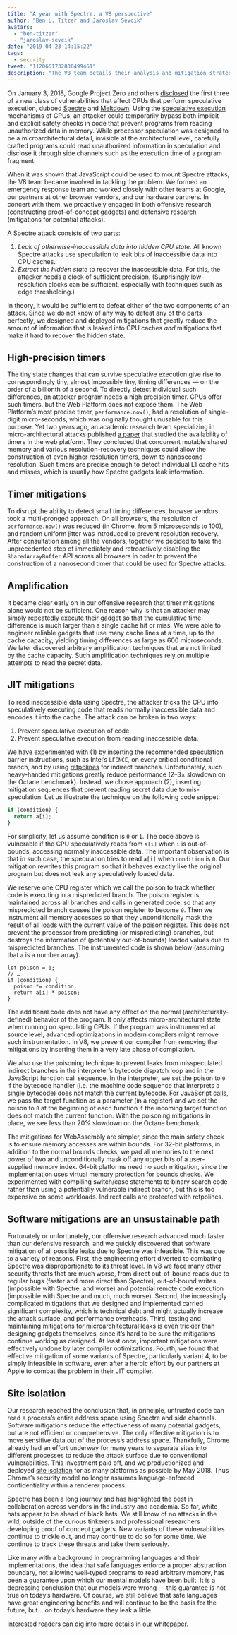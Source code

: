 ```yaml
---
title: "A year with Spectre: a V8 perspective"
author: "Ben L. Titzer and Jaroslav Sevcik"
avatars: 
  - "ben-titzer"
  - "jaroslav-sevcik"
date: "2019-04-23 14:15:22"
tags: 
  - security
tweet: "1120661732836499461"
description: "The V8 team details their analysis and mitigation strategy for Spectre, one of the top computer security issues of 2018."
---
```

On January 3, 2018, Google Project Zero and others [disclosed](https://googleprojectzero.blogspot.com/2018/01/reading-privileged-memory-with-side.html) the first three of a new class of vulnerabilities that affect CPUs that perform speculative execution, dubbed [Spectre](https://spectreattack.com/spectre.pdf) and [Meltdown](https://meltdownattack.com/meltdown.pdf). Using the [speculative execution](https://en.wikipedia.org/wiki/Speculative_execution) mechanisms of CPUs, an attacker could temporarily bypass both implicit and explicit safety checks in code that prevent programs from reading unauthorized data in memory. While processor speculation was designed to be a microarchitectural detail, invisible at the architectural level, carefully crafted programs could read unauthorized information in speculation and disclose it through side channels such as the execution time of a program fragment.

<!--truncate-->
When it was shown that JavaScript could be used to mount Spectre attacks, the V8 team became involved in tackling the problem. We formed an emergency response team and worked closely with other teams at Google, our partners at other browser vendors, and our hardware partners. In concert with them, we proactively engaged in both offensive research (constructing proof-of-concept gadgets) and defensive research (mitigations for potential attacks).

A Spectre attack consists of two parts:

1. _Leak of otherwise-inaccessible data into hidden CPU state._ All known Spectre attacks use speculation to leak bits of inaccessible data into CPU caches.
1. _Extract the hidden state_ to recover the inaccessible data. For this, the attacker needs a clock of sufficient precision. (Surprisingly low-resolution clocks can be sufficient, especially with techniques such as edge thresholding.)

In theory, it would be sufficient to defeat either of the two components of an attack. Since we do not know of any way to defeat any of the parts perfectly, we designed and deployed mitigations that greatly reduce the amount of information that is leaked into CPU caches _and_ mitigations that make it hard to recover the hidden state.

## High-precision timers

The tiny state changes that can survive speculative execution give rise to correspondingly tiny, almost impossibly tiny, timing differences — on the order of a billionth of a second. To directly detect individual such differences, an attacker program needs a high precision timer. CPUs offer such timers, but the Web Platform does not expose them. The Web Platform’s most precise timer, `performance.now()`, had a resolution of single-digit micro-seconds, which was originally thought unusable for this purpose. Yet two years ago, an academic research team specializing in micro-architectural attacks published [a paper](https://gruss.cc/files/fantastictimers.pdf) that studied the availability of timers in the web platform. They concluded that concurrent mutable shared memory and various resolution-recovery techniques could allow the construction of even higher resolution timers, down to nanosecond resolution. Such timers are precise enough to detect individual L1 cache hits and misses, which is usually how Spectre gadgets leak information.

## Timer mitigations

To disrupt the ability to detect small timing differences, browser vendors took a multi-pronged approach. On all browsers, the resolution of `performance.now()` was reduced (in Chrome, from 5 microseconds to 100), and random uniform jitter was introduced to prevent resolution recovery. After consultation among all the vendors, together we decided to take the unprecedented step of immediately and retroactively disabling the `SharedArrayBuffer` API across all browsers in order to prevent the construction of a nanosecond timer that could be used for Spectre attacks.

## Amplification

It became clear early on in our offensive research that timer mitigations alone would not be sufficient. One reason why is that an attacker may simply repeatedly execute their gadget so that the cumulative time difference is much larger than a single cache hit or miss. We were able to engineer reliable gadgets that use many cache lines at a time, up to the cache capacity, yielding timing differences as large as 600 microseconds. We later discovered arbitrary amplification techniques that are not limited by the cache capacity. Such amplification techniques rely on multiple attempts to read the secret data.

## JIT mitigations

To read inaccessible data using Spectre, the attacker tricks the CPU into speculatively executing code that reads normally inaccessible data and encodes it into the cache. The attack can be broken in two ways:

1. Prevent speculative execution of code.
1. Prevent speculative execution from reading inaccessible data.

We have experimented with (1) by inserting the recommended speculation barrier instructions, such as Intel’s `LFENCE`, on every critical conditional branch, and by using [retpolines](https://support.google.com/faqs/answer/7625886) for indirect branches. Unfortunately, such heavy-handed mitigations greatly reduce performance (2–3× slowdown on the Octane benchmark). Instead, we chose approach (2), inserting mitigation sequences that prevent reading secret data due to mis-speculation. Let us illustrate the technique on the following code snippet:

```js
if (condition) {
  return a[i];
}
```

For simplicity, let us assume condition is `0` or `1`. The code above is vulnerable if the CPU speculatively reads from `a[i]` when `i` is out-of-bounds, accessing normally inaccessible data. The important observation is that in such case, the speculation tries to read `a[i]` when `condition` is `0`. Our mitigation rewrites this program so that it behaves exactly like the original program but does not leak any speculatively loaded data.

We reserve one CPU register which we call the poison to track whether code is executing in a mispredicted branch. The poison register is maintained across all branches and calls in generated code, so that any mispredicted branch causes the poison register to become `0`. Then we instrument all memory accesses so that they unconditionally mask the result of all loads with the current value of the poison register. This does not prevent the processor from predicting (or mispredicting) branches, but destroys the information of (potentially out-of-bounds) loaded values due to mispredicted branches. The instrumented code is shown below (assuming that `a` is a number array).

```js/0,3,4
let poison = 1;
// …
if (condition) {
  poison *= condition;
  return a[i] * poison;
}
```

The additional code does not have any effect on the normal (architecturally-defined) behavior of the program. It only affects micro-architectural state when running on speculating CPUs. If the program was instrumented at source level, advanced optimizations in modern compilers might remove such instrumentation. In V8, we prevent our compiler from removing the mitigations by inserting them in a very late phase of compilation.

We also use the poisoning technique to prevent leaks from misspeculated indirect branches in the interpreter’s bytecode dispatch loop and in the JavaScript function call sequence. In the interpreter, we set the poison to `0` if the bytecode handler (i.e. the machine code sequence that interprets a single bytecode) does not match the current bytecode. For JavaScript calls, we pass the target function as a parameter (in a register) and we set the poison to `0` at the beginning of each function if the incoming target function does not match the current function. With the poisoning mitigations in place, we see less than 20% slowdown on the Octane benchmark.

The mitigations for WebAssembly are simpler, since the main safety check is to ensure memory accesses are within bounds. For 32-bit platforms, in addition to the normal bounds checks, we pad all memories to the next power of two and unconditionally mask off any upper bits of a user-supplied memory index. 64-bit platforms need no such mitigation, since the implementation uses virtual memory protection for bounds checks. We experimented with compiling switch/case statements to binary search code rather than using a potentially vulnerable indirect branch, but this is too expensive on some workloads. Indirect calls are protected with retpolines.

## Software mitigations are an unsustainable path

Fortunately or unfortunately, our offensive research advanced much faster than our defensive research, and we quickly discovered that software mitigation of all possible leaks due to Spectre was infeasible. This was due to a variety of reasons. First, the engineering effort diverted to combating Spectre was disproportionate to its threat level. In V8 we face many other security threats that are much worse, from direct out-of-bound reads due to regular bugs (faster and more direct than Spectre), out-of-bound writes (impossible with Spectre, and worse) and potential remote code execution (impossible with Spectre and much, much worse). Second, the increasingly complicated mitigations that we designed and implemented carried significant complexity, which is technical debt and might actually increase the attack surface, and performance overheads. Third, testing and maintaining mitigations for microarchitectural leaks is even trickier than designing gadgets themselves, since it’s hard to be sure the mitigations continue working as designed. At least once, important mitigations were effectively undone by later compiler optimizations. Fourth, we found that effective mitigation of some variants of Spectre, particularly variant 4, to be simply infeasible in software, even after a heroic effort by our partners at Apple to combat the problem in their JIT compiler.

## Site isolation

Our research reached the conclusion that, in principle, untrusted code can read a process’s entire address space using Spectre and side channels. Software mitigations reduce the effectiveness of many potential gadgets, but are not efficient or comprehensive. The only effective mitigation is to move sensitive data out of the process’s address space. Thankfully, Chrome already had an effort underway for many years to separate sites into different processes to reduce the attack surface due to conventional vulnerabilities. This investment paid off, and we productionized and deployed [site isolation](https://developers.google.com/web/updates/2018/07/site-isolation) for as many platforms as possible by May 2018. Thus Chrome’s security model no longer assumes language-enforced confidentiality within a renderer process.

Spectre has been a long journey and has highlighted the best in collaboration across vendors in the industry and academia. So far, white hats appear to be ahead of black hats. We still know of no attacks in the wild, outside of the curious tinkerers and professional researchers developing proof of concept gadgets. New variants of these vulnerabilities continue to trickle out, and may continue to do so for some time. We continue to track these threats and take them seriously.

Like many with a background in programming languages and their implementations, the idea that safe languages enforce a proper abstraction boundary, not allowing well-typed programs to read arbitrary memory, has been a guarantee upon which our mental models have been built. It is a depressing conclusion that our models were wrong — this guarantee is not true on today’s hardware. Of course, we still believe that safe languages have great engineering benefits and will continue to be the basis for the future, but… on today’s hardware they leak a little.

Interested readers can dig into more details in [our whitepaper](https://arxiv.org/pdf/1902.05178.pdf).
